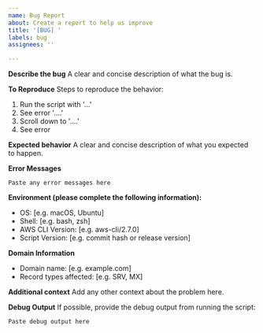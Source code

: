 ```yaml
---
name: Bug Report
about: Create a report to help us improve
title: '[BUG] '
labels: bug
assignees: ''

---
```


**Describe the bug**
A clear and concise description of what the bug is.

**To Reproduce**
Steps to reproduce the behavior:
1. Run the script with '...'
2. See error '....'
3. Scroll down to '....'
4. See error

**Expected behavior**
A clear and concise description of what you expected to happen.

**Error Messages**
```
Paste any error messages here
```

**Environment (please complete the following information):**
 - OS: [e.g. macOS, Ubuntu]
 - Shell: [e.g. bash, zsh]
 - AWS CLI Version: [e.g. aws-cli/2.7.0]
 - Script Version: [e.g. commit hash or release version]

**Domain Information**
 - Domain name: [e.g. example.com]
 - Record types affected: [e.g. SRV, MX]

**Additional context**
Add any other context about the problem here.

**Debug Output**
If possible, provide the debug output from running the script:
```
Paste debug output here
```